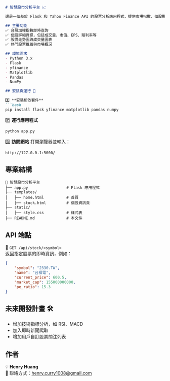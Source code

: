 ```markdown
# 智慧股市分析平台 📈

這是一個基於 Flask 和 Yahoo Finance API 的股票分析應用程式，提供市場指數、個股數據及技術分析圖表。

## 主要功能
✅ 台股加權指數即時查詢  
✅ 個股詳細資訊，包括成交量、市值、EPS、殖利率等  
✅ 股價走勢圖與成交量圖表  
✅ 熱門股票推薦與市場概況  

## 環境需求
- Python 3.x
- Flask
- yfinance
- Matplotlib
- Pandas
- NumPy

## 安裝與運行 🚀

1️⃣ **安裝相依套件**
```bash
pip install flask yfinance matplotlib pandas numpy
```

2️⃣ **運行應用程式**
```bash
python app.py
```

3️⃣ **訪問網站**
打開瀏覽器並輸入：
```
http://127.0.0.1:5000/
```

## 專案結構
```
📂 智慧股市分析平台
├── app.py                 # Flask 應用程式
├── templates/
│   ├── home.html          # 首頁
│   ├── stock.html         # 個股資訊頁
├── static/
│   ├── style.css          # 樣式表
├── README.md              # 本文件
```

## API 端點
📌 `GET /api/stock/<symbol>`  
返回指定股票的即時資訊，例如：
```json
{
    "symbol": "2330.TW",
    "name": "台積電",
    "current_price": 600.5,
    "market_cap": 155000000000,
    "pe_ratio": 15.3
}
```

## 未來開發計畫 🛠
- 增加技術指標分析，如 RSI、MACD
- 加入即時新聞爬取
- 增加用戶自訂股票關注列表

## 作者
💡 **Henry Huang**  
📧 聯絡方式：henry.curry1008@gmail.com
```

